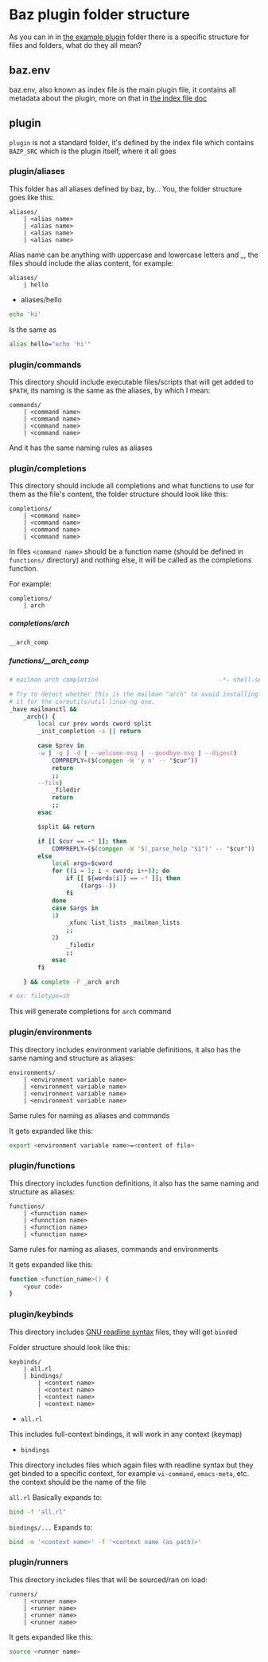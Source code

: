 # Baz plugin folder structure

As you can in in [the example plugin](/examples/example_plugin) folder
there is a specific structure for files and folders,
what do they all mean?

## baz.env

baz.env, also known as index file is the
main plugin file, it contains all metadata
about the plugin, more on that in [the index file doc](/doc/BAZ_ENV.md)

## plugin

`plugin` is not a standard folder, it's
defined by the index file which contains
`BAZP_SRC` which is the plugin itself,
where it all goes

### plugin/aliases

This folder has all aliases defined
by baz, by... You, the folder structure
goes like this:

```
aliases/
    | <alias name>
    | <alias name>
    | <alias name>
    | <alias name>
```

Alias name can be anything with uppercase and lowercase
letters and \_, the files should include
the alias content, for example:

```
aliases/
    | hello
```

- aliases/hello

```bash
echo 'hi'
```

Is the same as

```bash
alias hello="echo 'hi'"
```

### plugin/commands

This directory should include executable
files/scripts that will get added to `$PATH`,
its naming is the same as the aliases, by which
I mean:

```
commands/
    | <command name>
    | <command name>
    | <command name>
    | <command name>
```

And it has the same naming rules as aliases

### plugin/completions

This directory should include all completions
and what functions to use for them as the file's
content, the folder structure should look like
this:

```
completions/
    | <command name>
    | <command name>
    | <command name>
    | <command name>
```

In files `<command name>` should be a function name
(should be defined in `functions/` directory) and nothing
else, it will be called as the completions function.

For example:

```
completions/
    | arch
```

##### completions/arch

```bash
__arch_comp
```

##### functions/\_\_arch_comp

```bash
# mailman arch completion                                  -*- shell-script -*-

# Try to detect whether this is the mailman "arch" to avoid installing
# it for the coreutils/util-linux-ng one.
_have mailmanctl &&
    _arch() {
        local cur prev words cword split
        _init_completion -s || return

        case $prev in
        -w | -g | -d | --welcome-msg | --goodbye-msg | --digest)
            COMPREPLY=($(compgen -W 'y n' -- "$cur"))
            return
            ;;
        --file)
            _filedir
            return
            ;;
        esac

        $split && return

        if [[ $cur == -* ]]; then
            COMPREPLY=($(compgen -W '$(_parse_help "$1")' -- "$cur"))
        else
            local args=$cword
            for ((i = 1; i < cword; i++)); do
                if [[ ${words[i]} == -* ]]; then
                    ((args--))
                fi
            done
            case $args in
            1)
                _xfunc list_lists _mailman_lists
                ;;
            2)
                _filedir
                ;;
            esac
        fi

    } && complete -F _arch arch

# ex: filetype=sh
```

This will generate completions for `arch` command

### plugin/environments

This directory includes environment variable
definitions, it also has the same naming and
structure as aliases:

```
environments/
    | <environment variable name>
    | <environment variable name>
    | <environment variable name>
    | <environment variable name>
```

Same rules for naming as aliases and commands

It gets expanded like this:

```bash
export <environment variable name>=<content of file>
```

### plugin/functions

This directory includes function definitions,
it also has the same naming and structure as aliases:

```
functions/
    | <funnction name>
    | <funnction name>
    | <funnction name>
    | <funnction name>
```

Same rules for naming as aliases, commands and environments

It gets expanded like this:

```bash
function <function_name>() {
    <your code>
}
```

### plugin/keybinds

This directory includes [GNU readline syntax](https://www.gnu.org/software/bash/manual/html_node/Readline-Init-File-Syntax.html)
files, they will get `bind`ed

Folder structure should look like this:

```
keybinds/
    | all.rl
    | bindings/
        | <context name>
        | <context name>
        | <context name>
        | <context name>
```

- `all.rl`

This includes full-context bindings, it will
work in any context (keymap)

- `bindings`

This directory includes files which again files
with readline syntax but they get binded to a specific
context, for example `vi-command`, `emacs-meta`, etc.
the context should be the name of the file

`all.rl` Basically expands to:

```bash
bind -f 'all.rl"
```

`bindings/...` Expands to:

```bash
bind -m '<context name>' -f '<context name (as path)>'
```

### plugin/runners

This directory includes files that will be sourced/ran
on load:

```
runners/
    | <runner name>
    | <runner name>
    | <runner name>
    | <runner name>
```

It gets expanded like this:

```bash
source <runner name>
```
